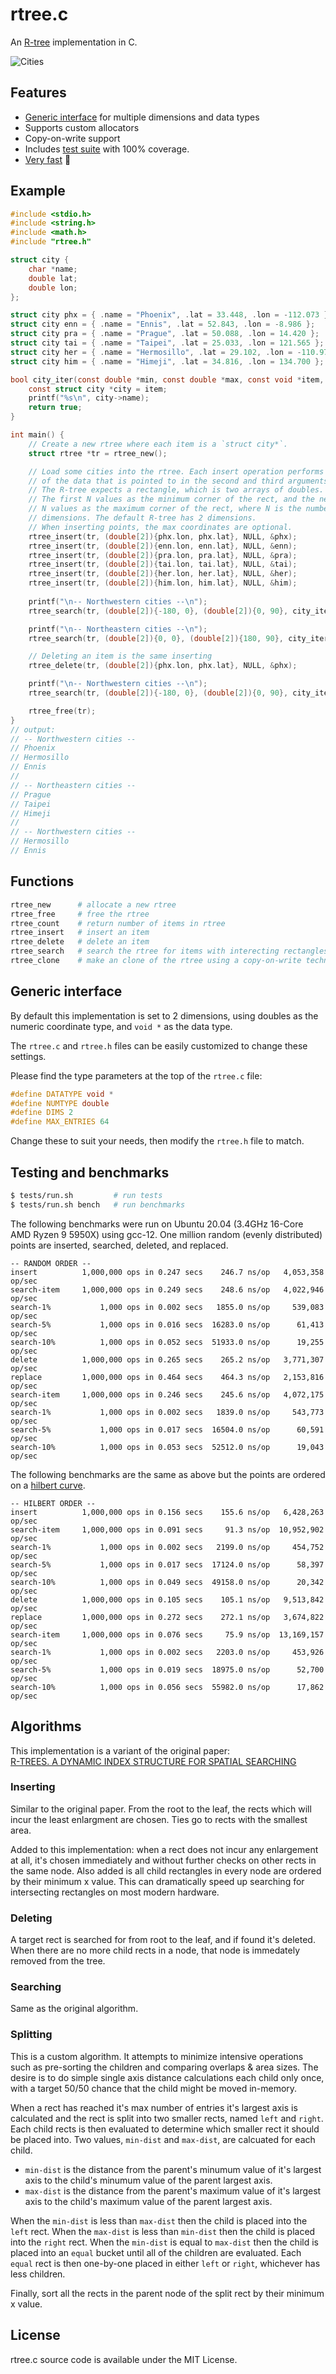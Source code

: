 # rtree.c

An [R-tree](https://en.wikipedia.org/wiki/R-tree) implementation in C. 

<img src="cities.png" border="0" alt="Cities">

## Features

- [Generic interface](#generic-interface) for multiple dimensions and data types
- Supports custom allocators
- Copy-on-write support
- Includes [test suite](#testing-and-benchmarks) with 100% coverage.
- [Very fast](#testing-and-benchmarks) 🚀

## Example

```c
#include <stdio.h>
#include <string.h>
#include <math.h>
#include "rtree.h"

struct city {
    char *name;
    double lat;
    double lon;
};

struct city phx = { .name = "Phoenix", .lat = 33.448, .lon = -112.073 };
struct city enn = { .name = "Ennis", .lat = 52.843, .lon = -8.986 };
struct city pra = { .name = "Prague", .lat = 50.088, .lon = 14.420 };
struct city tai = { .name = "Taipei", .lat = 25.033, .lon = 121.565 };
struct city her = { .name = "Hermosillo", .lat = 29.102, .lon = -110.977 };
struct city him = { .name = "Himeji", .lat = 34.816, .lon = 134.700 };

bool city_iter(const double *min, const double *max, const void *item, void *udata) {
    const struct city *city = item;
    printf("%s\n", city->name);
    return true;
}

int main() {
    // Create a new rtree where each item is a `struct city*`. 
    struct rtree *tr = rtree_new();

    // Load some cities into the rtree. Each insert operation performs a copy
    // of the data that is pointed to in the second and third arguments. 
    // The R-tree expects a rectangle, which is two arrays of doubles. 
    // The first N values as the minimum corner of the rect, and the next
    // N values as the maximum corner of the rect, where N is the number of
    // dimensions. The default R-tree has 2 dimensions.
    // When inserting points, the max coordinates are optional.
    rtree_insert(tr, (double[2]){phx.lon, phx.lat}, NULL, &phx);
    rtree_insert(tr, (double[2]){enn.lon, enn.lat}, NULL, &enn);
    rtree_insert(tr, (double[2]){pra.lon, pra.lat}, NULL, &pra);
    rtree_insert(tr, (double[2]){tai.lon, tai.lat}, NULL, &tai);
    rtree_insert(tr, (double[2]){her.lon, her.lat}, NULL, &her);
    rtree_insert(tr, (double[2]){him.lon, him.lat}, NULL, &him);
    
    printf("\n-- Northwestern cities --\n");
    rtree_search(tr, (double[2]){-180, 0}, (double[2]){0, 90}, city_iter, NULL);

    printf("\n-- Northeastern cities --\n");
    rtree_search(tr, (double[2]){0, 0}, (double[2]){180, 90}, city_iter, NULL);

    // Deleting an item is the same inserting
    rtree_delete(tr, (double[2]){phx.lon, phx.lat}, NULL, &phx);

    printf("\n-- Northwestern cities --\n");
    rtree_search(tr, (double[2]){-180, 0}, (double[2]){0, 90}, city_iter, NULL);

    rtree_free(tr);
}
// output:
// -- Northwestern cities --
// Phoenix
// Hermosillo
// Ennis
// 
// -- Northeastern cities --
// Prague
// Taipei
// Himeji
// 
// -- Northwestern cities --
// Hermosillo
// Ennis
```

## Functions

```sh
rtree_new      # allocate a new rtree
rtree_free     # free the rtree
rtree_count    # return number of items in rtree
rtree_insert   # insert an item
rtree_delete   # delete an item
rtree_search   # search the rtree for items with interecting rectangles
rtree_clone    # make an clone of the rtree using a copy-on-write technique
```

## Generic interface

By default this implementation is set to 2 dimensions, using doubles as the
numeric coordinate type, and `void *` as the data type.

The `rtree.c` and `rtree.h` files can be easily customized to change these
settings.

Please find the type parameters at the top of the `rtree.c` file:

```c
#define DATATYPE void * 
#define NUMTYPE double
#define DIMS 2
#define MAX_ENTRIES 64
```

Change these to suit your needs, then modify the `rtree.h` file to match.

## Testing and benchmarks

```sh
$ tests/run.sh         # run tests
$ tests/run.sh bench   # run benchmarks
```

The following benchmarks were run on Ubuntu 20.04 (3.4GHz 16-Core AMD Ryzen 9 5950X) using gcc-12. 
One million random (evenly distributed) points are inserted, searched, deleted, and replaced.

```
-- RANDOM ORDER --
insert          1,000,000 ops in 0.247 secs    246.7 ns/op   4,053,358 op/sec
search-item     1,000,000 ops in 0.249 secs    248.6 ns/op   4,022,946 op/sec
search-1%           1,000 ops in 0.002 secs   1855.0 ns/op     539,083 op/sec
search-5%           1,000 ops in 0.016 secs  16283.0 ns/op      61,413 op/sec
search-10%          1,000 ops in 0.052 secs  51933.0 ns/op      19,255 op/sec
delete          1,000,000 ops in 0.265 secs    265.2 ns/op   3,771,307 op/sec
replace         1,000,000 ops in 0.464 secs    464.3 ns/op   2,153,816 op/sec
search-item     1,000,000 ops in 0.246 secs    245.6 ns/op   4,072,175 op/sec
search-1%           1,000 ops in 0.002 secs   1839.0 ns/op     543,773 op/sec
search-5%           1,000 ops in 0.017 secs  16504.0 ns/op      60,591 op/sec
search-10%          1,000 ops in 0.053 secs  52512.0 ns/op      19,043 op/sec
```

The following benchmarks are the same as above but the points are ordered on a
[hilbert curve](https://en.wikipedia.org/wiki/Hilbert_curve).

```
-- HILBERT ORDER --
insert          1,000,000 ops in 0.156 secs    155.6 ns/op   6,428,263 op/sec
search-item     1,000,000 ops in 0.091 secs     91.3 ns/op  10,952,902 op/sec
search-1%           1,000 ops in 0.002 secs   2199.0 ns/op     454,752 op/sec
search-5%           1,000 ops in 0.017 secs  17124.0 ns/op      58,397 op/sec
search-10%          1,000 ops in 0.049 secs  49158.0 ns/op      20,342 op/sec
delete          1,000,000 ops in 0.105 secs    105.1 ns/op   9,513,842 op/sec
replace         1,000,000 ops in 0.272 secs    272.1 ns/op   3,674,822 op/sec
search-item     1,000,000 ops in 0.076 secs     75.9 ns/op  13,169,157 op/sec
search-1%           1,000 ops in 0.002 secs   2203.0 ns/op     453,926 op/sec
search-5%           1,000 ops in 0.019 secs  18975.0 ns/op      52,700 op/sec
search-10%          1,000 ops in 0.056 secs  55982.0 ns/op      17,862 op/sec
```

## Algorithms

This implementation is a variant of the original paper:  
[R-TREES. A DYNAMIC INDEX STRUCTURE FOR SPATIAL SEARCHING](https://www.cs.princeton.edu/courses/archive/fall08/cos597B/papers/rtrees.pdf)

### Inserting

Similar to the original paper. From the root to the leaf, the rects which will incur the least enlargment are chosen. Ties go to rects with the smallest area. 

Added to this implementation: when a rect does not incur any enlargement at all, it's chosen immediately and without further checks on other rects in the same node. Also added is all child rectangles in every node are ordered by their minimum x value. This can dramatically speed up searching for intersecting rectangles on most modern hardware.

### Deleting

A target rect is searched for from root to the leaf, and if found it's deleted. When there are no more child rects in a node, that node is immedately removed from the tree.

### Searching

Same as the original algorithm.

### Splitting

This is a custom algorithm. It attempts to minimize intensive operations such as pre-sorting the children and comparing overlaps & area sizes. The desire is to do simple single axis distance calculations each child only once, with a target 50/50 chance that the child might be moved in-memory.

When a rect has reached it's max number of entries it's largest axis is calculated and the rect is split into two smaller rects, named `left` and `right`.
Each child rects is then evaluated to determine which smaller rect it should be placed into.
Two values, `min-dist` and `max-dist`, are calcuated for each child. 

- `min-dist` is the distance from the parent's minumum value of it's largest axis to the child's minumum value of the parent largest axis.
- `max-dist` is the distance from the parent's maximum value of it's largest axis to the child's maximum value of the parent largest axis.

When the `min-dist` is less than `max-dist` then the child is placed into the `left` rect. 
When the `max-dist` is less than `min-dist` then the child is placed into the `right` rect. 
When the `min-dist` is equal to `max-dist` then the child is placed into an `equal` bucket until all of the children are evaluated.
Each `equal` rect is then one-by-one placed in either `left` or `right`, whichever has less children.

Finally, sort all the rects in the parent node of the split rect by their
minimum x value.

## License

rtree.c source code is available under the MIT License.
